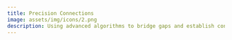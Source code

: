 ```yaml
---
title: Precision Connections
image: assets/img/icons/2.png
description: Using advanced algorithms to bridge gaps and establish connections, ensuring optimal outcomes for every engagement.
---
```

<html lang="en">

<head>
    <meta charset="UTF-8">
    <meta name="viewport" content="width=device-width, initial-scale=1.0">
    <title>{{ page.title }}</title>
    <style>
        /* Styles for sticky footer */
        body {
            display: flex;
            flex-direction: column;
            min-height: 100vh; /* make sure the body takes at least the full height of the viewport */
        }

        main {
            flex: 1 0 auto; /* this will ensure it takes up all available space and pushes the footer down */
        }

        footer {
            flex-shrink: 0; /* this ensures the footer doesn't shrink if there's a lot of content */
            background-color: #7818e7; /* adjusted purple color for the footer */
        }
    </style>
</head>

<body>

    <!-- Header with Image, Title, and Description -->
    <header style="background: linear-gradient(to bottom, rgba(120, 24, 231, 0.6), rgba(120, 24, 231, 0.6)), url({{ page.image }}) no-repeat center center; background-size: cover; height: 60vh;">
        <div style="background-color: rgba(0, 0, 0, 0.7); padding: 20px 40px; border-radius: 10px; text-align: center; max-width: 800px; margin: 0 auto;">
            <h1 style="color: white; font-size: 2.5em; margin-bottom: 15px;">{{ page.title }}</h1>
            <p style="color: white; font-size: 1.2em;">{{ page.description }}</p>
        </div>
    </header>

    <!-- Main Content Area -->
    <main style="padding: 50px 20px;">
        <div style="max-width: 800px; margin: 0 auto;">
            <p>
                More detailed content about {{ page.title }} can go here. This section provides ample space to expand upon the service, share case studies, or provide related resources.
            </p>
            <!-- You can add more sections, images, and other content elements here -->
        </div>
    </main>

    <!-- Optional Footer -->
    <footer style="padding: 20px; text-align: center;">
        <p style="color: white; margin: 0;">&copy; 2023 Circunetics Research</p>
    </footer>

</body>
</html>
